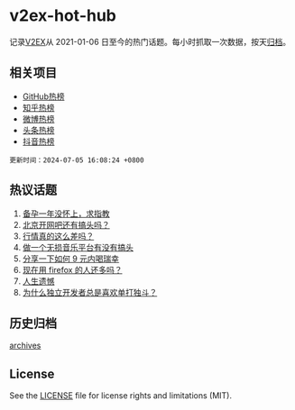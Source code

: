 # v2ex-hot-hub

 记录[V2EX](https://www.v2ex.com/)从 2021-01-06 日至今的热门话题。每小时抓取一次数据，按天[归档](archives)。
 
 ## 相关项目

- [GitHub热榜](https://github.com/it985/github-hot-hub)
- [知乎热榜](https://github.com/it985/zhihu-hot-hub)
- [微博热榜](https://github.com/it985/weibo-hot-hub)
- [头条热榜](https://github.com/it985/toutiao-hot-hub)
- [抖音热榜](https://github.com/it985/douyin-hot-hub)


 `更新时间：2024-07-05 16:08:24 +0800`

## 热议话题

1. [备孕一年没怀上，求指教](https://www.v2ex.com/t/1055069)
1. [北京开网吧还有搞头吗？](https://www.v2ex.com/t/1055035)
1. [行情真的这么差吗？](https://www.v2ex.com/t/1054858)
1. [做一个无损音乐平台有没有搞头](https://www.v2ex.com/t/1054997)
1. [分享一下如何 9 元内喝瑞幸](https://www.v2ex.com/t/1054917)
1. [现在用 firefox 的人还多吗？](https://www.v2ex.com/t/1055019)
1. [人生遗憾](https://www.v2ex.com/t/1054967)
1. [为什么独立开发者总是喜欢单打独斗？](https://www.v2ex.com/t/1054929)

## 历史归档

[archives](archives)

## License

See the [LICENSE](LICENSE) file for license rights and limitations (MIT).
